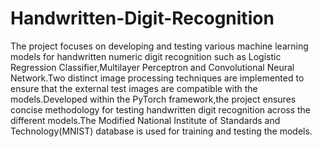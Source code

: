 # Handwritten-Digit-Recognition
The project focuses on developing and testing various machine learning models for handwritten numeric digit recognition such as Logistic Regression Classifier,Multilayer Perceptron and Convolutional Neural Network.Two distinct image processing techniques are implemented to ensure that the external test images are compatible with the models.Developed within the PyTorch framework,the project ensures concise methodology for testing handwritten digit recognition across the different models.The Modified National Institute of Standards and Technology(MNIST) database is used for training and testing the models.
